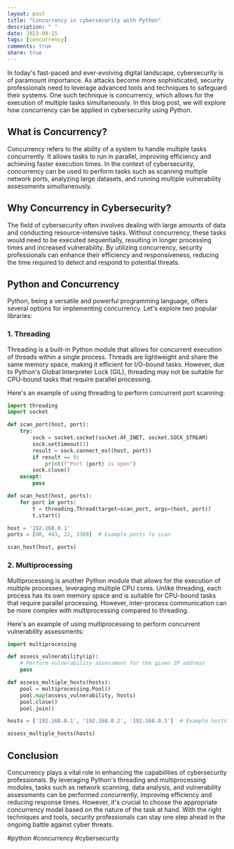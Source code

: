 ```yaml
---
layout: post
title: "Concurrency in cybersecurity with Python"
description: " "
date: 2023-09-15
tags: [concurrency]
comments: true
share: true
---
```


In today's fast-paced and ever-evolving digital landscape, cybersecurity is of paramount importance. As attacks become more sophisticated, security professionals need to leverage advanced tools and techniques to safeguard their systems. One such technique is concurrency, which allows for the execution of multiple tasks simultaneously. In this blog post, we will explore how concurrency can be applied in cybersecurity using Python.

## What is Concurrency?

Concurrency refers to the ability of a system to handle multiple tasks concurrently. It allows tasks to run in parallel, improving efficiency and achieving faster execution times. In the context of cybersecurity, concurrency can be used to perform tasks such as scanning multiple network ports, analyzing large datasets, and running multiple vulnerability assessments simultaneously.

## Why Concurrency in Cybersecurity?

The field of cybersecurity often involves dealing with large amounts of data and conducting resource-intensive tasks. Without concurrency, these tasks would need to be executed sequentially, resulting in longer processing times and increased vulnerability. By utilizing concurrency, security professionals can enhance their efficiency and responsiveness, reducing the time required to detect and respond to potential threats.

## Python and Concurrency

Python, being a versatile and powerful programming language, offers several options for implementing concurrency. Let's explore two popular libraries:

### 1. Threading

Threading is a built-in Python module that allows for concurrent execution of threads within a single process. Threads are lightweight and share the same memory space, making it efficient for I/O-bound tasks. However, due to Python's Global Interpreter Lock (GIL), threading may not be suitable for CPU-bound tasks that require parallel processing.

Here's an example of using threading to perform concurrent port scanning:

```python
import threading
import socket

def scan_port(host, port):
    try:
        sock = socket.socket(socket.AF_INET, socket.SOCK_STREAM)
        sock.settimeout(1)
        result = sock.connect_ex((host, port))
        if result == 0:
            print(f"Port {port} is open")
        sock.close()
    except:
        pass

def scan_host(host, ports):
    for port in ports:
        t = threading.Thread(target=scan_port, args=(host, port))
        t.start()

host = '192.168.0.1'
ports = [80, 443, 22, 3389]  # Example ports to scan

scan_host(host, ports)
```

### 2. Multiprocessing

Multiprocessing is another Python module that allows for the execution of multiple processes, leveraging multiple CPU cores. Unlike threading, each process has its own memory space and is suitable for CPU-bound tasks that require parallel processing. However, inter-process communication can be more complex with multiprocessing compared to threading.

Here's an example of using multiprocessing to perform concurrent vulnerability assessments:

```python
import multiprocessing

def assess_vulnerability(ip):
    # Perform vulnerability assessment for the given IP address
    pass

def assess_multiple_hosts(hosts):
    pool = multiprocessing.Pool()
    pool.map(assess_vulnerability, hosts)
    pool.close()
    pool.join()

hosts = ['192.168.0.1', '192.168.0.2', '192.168.0.3']  # Example hosts to assess

assess_multiple_hosts(hosts)
```

## Conclusion

Concurrency plays a vital role in enhancing the capabilities of cybersecurity professionals. By leveraging Python's threading and multiprocessing modules, tasks such as network scanning, data analysis, and vulnerability assessments can be performed concurrently, improving efficiency and reducing response times. However, it's crucial to choose the appropriate concurrency model based on the nature of the task at hand. With the right techniques and tools, security professionals can stay one step ahead in the ongoing battle against cyber threats.

#python #concurrency #cybersecurity